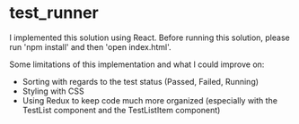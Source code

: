 # test_runner

I implemented this solution using React. Before running this solution, please run 'npm install' and then 'open index.html'.

Some limitations of this implementation and what I could improve on:

- Sorting with regards to the test status (Passed, Failed, Running)
- Styling with CSS
- Using Redux to keep code much more organized (especially with the TestList component and the TestListItem component)
